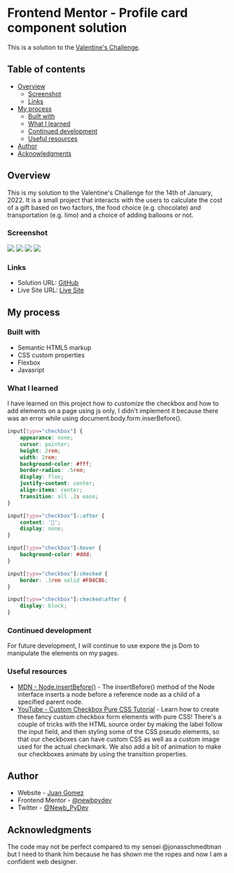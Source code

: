 # Frontend Mentor - Profile card component solution

This is a solution to the [Valentine's Challenge](https://scrimba.com/learn/codeweeks/-gift-selector-challenge-cof354519882e285411fb8562). 

## Table of contents

- [Overview](#overview)
  - [Screenshot](#screenshot)
  - [Links](#links)
- [My process](#my-process)
  - [Built with](#built-with)
  - [What I learned](#what-i-learned)
  - [Continued development](#continued-development)
  - [Useful resources](#useful-resources)
- [Author](#author)
- [Acknowledgments](#acknowledgments)

## Overview

This is my solution to the Valentine's Challenge for the 14th of January, 2022.
It is a small project that interacts with the users to calculate the cost of a
gift based on two factors, the food choice (e.g. chocolate) and transportation
(e.g. limo) and a choice of adding balloons or not.

### Screenshot

![](./images/screenshot1.png)
![](./images/screenshot2.png)
![](./images/screenshot3.png)
![](./images/screenshot4.png)

### Links

- Solution URL: [GitHub](https://github.com/newbpydev/valentines-14-2022)
- Live Site URL: [Live Site](https://keen-lumiere-68538c.netlify.app/)

## My process

### Built with

- Semantic HTML5 markup
- CSS custom properties
- Flexbox
- Javasript

### What I learned

I have learned on this project how to customize the checkbox and how to add
elements on a page using js only, I didn't implement it because there was an
error while using document.body.form.inserBefore().

```css
input[type="checkbox"] {
    appearance: none;
    cursor: pointer;
    height: 2rem;
    width: 2rem;
    background-color: #fff;
    border-radius: .5rem;
    display: flex;
    justify-content: center;
    align-items: center;
    transition: all .2s ease;
}

input[type="checkbox"]::after {
    content: '🎈';
    display: none;
}

input[type="checkbox"]:hover {
    background-color: #ddd;
}

input[type="checkbox"]:checked {
    border: .1rem solid #F04C86;
}

input[type="checkbox"]:checked:after {
    display: block;
}
```

### Continued development

For future development, I will continue to use expore the js Dom to manipulate
the elements on my pages.

### Useful resources

- [MDN - Node.insertBefore()](https://developer.mozilla.org/en-US/docs/Web/API/Node/insertBefore) - The insertBefore() method of the Node interface inserts a node before a reference node as a child of a specified parent node.
- [YouTube - Custom Checkbox Pure CSS Tutorial](https://www.youtube.com/watch?v=NfW_5Y1RZQ4&t=2s&ab_channel=FollowAndrew) - Learn how to create these fancy custom checkbox form elements with pure CSS!  There's a couple of tricks with the HTML source order by making the label follow the input field, and then styling some of the CSS pseudo elements, so that our checkboxes can have custom CSS as well as a custom image used for the actual checkmark.  We also add a bit of animation to make our checkboxes animate by using the transition properties.

## Author

- Website - [Juan Gomez](https://www.newbpydev.com)
- Frontend Mentor - [@newbpydev](https://www.frontendmentor.io/profile/newbpydev)
- Twitter - [@Newb_PyDev](https://twitter.com/Newb_PyDev)

## Acknowledgments

The code may not be perfect compared to my sensei @jonasschmedtman but I need
to thank him because he has shown me the ropes and now I am a confident web
designer.


